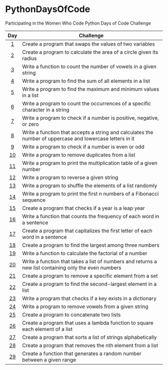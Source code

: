 # PythonDaysOfCode
Participating in the Women Who Code Python Days of Code Challenge

| Day  | Challenge |
| :---:  | ------------- |
| [1](https://github.com/DeniseLewis1/PythonDaysOfCode/blob/main/day1.py)  | Create a program that swaps the values of two variables  |
| [2](https://github.com/DeniseLewis1/PythonDaysOfCode/blob/main/day2.py)  | Create a program to calculate the area of a circle given its radius  |
| [3](https://github.com/DeniseLewis1/PythonDaysOfCode/blob/main/day3.py)  | Write a function to count the number of vowels in a given string  |
| [4](https://github.com/DeniseLewis1/PythonDaysOfCode/blob/main/day4.py)  | Write a program to find the sum of all elements in a list  |
| [5](https://github.com/DeniseLewis1/PythonDaysOfCode/blob/main/day5.py)  | Write a program to find the maximum and minimum values in a list  |
| [6](https://github.com/DeniseLewis1/PythonDaysOfCode/blob/main/day6.py)  | Write a program to count the occurrences of a specific character in a string  |
| [7](https://github.com/DeniseLewis1/PythonDaysOfCode/blob/main/day7.py)  | Write a program to check if a number is positive, negative, or zero  |
| [8](https://github.com/DeniseLewis1/PythonDaysOfCode/blob/main/day8.py)  | Write a function that accepts a string and calculates the number of uppercase and lowercase letters in it  |
| [9](https://github.com/DeniseLewis1/PythonDaysOfCode/blob/main/day9.py)  | Write a program to check if a number is even or odd  |
| [10](https://github.com/DeniseLewis1/PythonDaysOfCode/blob/main/day10.py)  | Write a program to remove duplicates from a list  |
| [11](https://github.com/DeniseLewis1/PythonDaysOfCode/blob/main/day11.py)  | Write a program to print the multiplication table of a given number  |
| [12](https://github.com/DeniseLewis1/PythonDaysOfCode/blob/main/day12.py)  | Write a program to reverse a given string  |
| [13](https://github.com/DeniseLewis1/PythonDaysOfCode/blob/main/day13.py)  | Write a program to shuffle the elements of a list randomly  |
| [14](https://github.com/DeniseLewis1/PythonDaysOfCode/blob/main/day14.py)  | Write a program to print the first n numbers of a Fibonacci sequence  |
| [15](https://github.com/DeniseLewis1/PythonDaysOfCode/blob/main/day15.py)  | Create a program that checks if a year is a leap year  |
| [16](https://github.com/DeniseLewis1/PythonDaysOfCode/blob/main/day16.py)  | Write a function that counts the frequency of each word in a sentence  |
| [17](https://github.com/DeniseLewis1/PythonDaysOfCode/blob/main/day17.py)  | Create a program that capitalizes the first letter of each word in a sentence  |
| [18](https://github.com/DeniseLewis1/PythonDaysOfCode/blob/main/day18.py)  | Create a program to find the largest among three numbers  |
| [19](https://github.com/DeniseLewis1/PythonDaysOfCode/blob/main/day19.py)  | Write a function to calculate the factorial of a number  |
| [20](https://github.com/DeniseLewis1/PythonDaysOfCode/blob/main/day20.py)  | Write a function that takes a list of numbers and returns a new list containing only the even numbers  |
| [21](https://github.com/DeniseLewis1/PythonDaysOfCode/blob/main/day21.py)  | Create a program to remove a specific element from a set  |
| [22](https://github.com/DeniseLewis1/PythonDaysOfCode/blob/main/day22.py)  | Create a program to find the second-largest element in a list  |
| [23](https://github.com/DeniseLewis1/PythonDaysOfCode/blob/main/day23.py)  | Write a program that checks if a key exists in a dictionary  |
| [24](https://github.com/DeniseLewis1/PythonDaysOfCode/blob/main/day24.py)  | Write a program to remove vowels from a given string  |
| [25](https://github.com/DeniseLewis1/PythonDaysOfCode/blob/main/day25.py)  | Create a program to concatenate two lists  |
| [26](https://github.com/DeniseLewis1/PythonDaysOfCode/blob/main/day26.py)  | Create a program that uses a lambda function to square each element of a list  |
| [27](https://github.com/DeniseLewis1/PythonDaysOfCode/blob/main/day27.py)  | Create a program that sorts a list of strings alphabetically  |
| [28](https://github.com/DeniseLewis1/PythonDaysOfCode/blob/main/day28.py)  | Create a program that removes the nth element from a list  |
| [29](https://github.com/DeniseLewis1/PythonDaysOfCode/blob/main/day29.py)  | Create a function that generates a random number between a given range  |